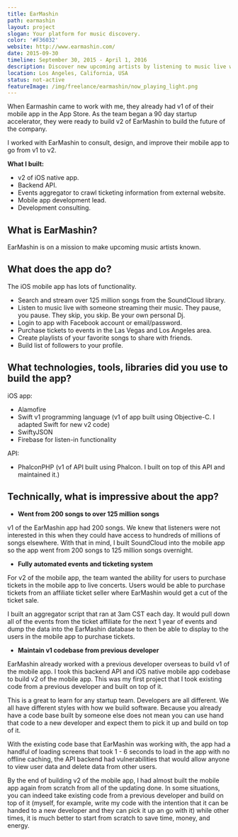 ```yaml
---
title: EarMashin
path: earmashin
layout: project
slogan: Your platform for music discovery.
color: '#F36032'
website: http://www.earmashin.com/
date: 2015-09-30
timeline: September 30, 2015 - April 1, 2016
description: Discover new upcoming artists by listening to music live with curators. Broadcast your music for others to listen-in with you. When you pause, your listeners pause. When you skip, your listeners skip. Listen to over 125 million tracks from the SoundCloud library. Purchase tickets to upcoming live events from indie artists.
location: Los Angeles, California, USA
status: not-active
featureImage: /img/freelance/earmashin/now_playing_light.png
---
```

When Earmashin came to work with me, they already had v1 of of their mobile app in the App Store. As the team began a 90 day startup accelerator, they were ready to build v2 of EarMashin to build the future of the company.

I worked with EarMashin to consult, design, and improve their mobile app to go from v1 to v2.

**What I built:**

* v2 of iOS native app.
* Backend API.
* Events aggregator to crawl ticketing information from external website.
* Mobile app development lead.
* Development consulting.

## What is EarMashin?

EarMashin is on a mission to make upcoming music artists known.

## What does the app do?

The iOS mobile app has lots of functionality.

* Search and stream over 125 million songs from the SoundCloud library.
* Listen to music live with someone streaming their music. They pause, you pause. They skip, you skip. Be your own personal Dj.
* Login to app with Facebook account or email/password.
* Purchase tickets to events in the Las Vegas and Los Angeles area.
* Create playlists of your favorite songs to share with friends.
* Build list of followers to your profile.

## What technologies, tools, libraries did you use to build the app?

iOS app:

* Alamofire
* Swift v1 programming language (v1 of app built using Objective-C. I adapted Swift for new v2 code)
* SwiftyJSON
* Firebase for listen-in functionality

API:

* PhalconPHP (v1 of API built using Phalcon. I built on top of this API and maintained it.)

## Technically, what is impressive about the app?

* **Went from 200 songs to over 125 million songs**

v1 of the EarMashin app had 200 songs. We knew that listeners were not interested in this when they could have access to hundreds of millions of songs elsewhere. With that in mind, I built SoundCloud into the mobile app so the app went from 200 songs to 125 million songs overnight.

* **Fully automated events and ticketing system**

For v2 of the mobile app, the team wanted the ability for users to purchase tickets in the mobile app to live concerts. Users would be able to purchase tickets from an affiliate ticket seller where EarMashin would get a cut of the ticket sale.

I built an aggregator script that ran at 3am CST each day. It would pull down all of the events from the ticket affiliate for the next 1 year of events and dump the data into the EarMashin database to then be able to display to the users in the mobile app to purchase tickets.

* **Maintain v1 codebase from previous developer**

EarMashin already worked with a previous developer overseas to build v1 of the mobile app. I took this backend API and iOS native mobile app codebase to build v2 of the mobile app. This was my first project that I took existing code from a previous developer and built on top of it.

This is a great to learn for any startup team. Developers are all different. We all have different styles with how we build software. Because you already have a code base built by someone else does not mean you can use hand that code to a new developer and expect them to pick it up and build on top of it.

With the existing code base that EarMashin was working with, the app had a handful of loading screens that took 1 - 6 seconds to load in the app with no offline caching, the API backend had vulnerabilities that would allow anyone to view user data and delete data from other users.

By the end of building v2 of the mobile app, I had almost built the mobile app again from scratch from all of the updating done. In some situations, you can indeed take existing code from a previous developer and build on top of it (myself, for example, write my code with the intention that it can be handed to a new developer and they can pick it up an go with it) while other times, it is much better to start from scratch to save time, money, and energy.
